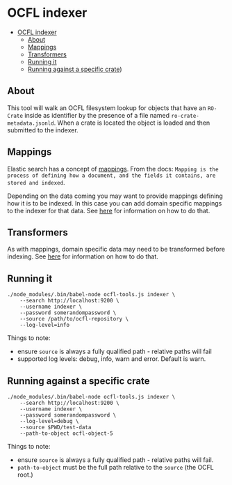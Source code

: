# OCFL indexer

-   [OCFL indexer](#ocfl-indexer)
    -   [About](#about)
    -   [Mappings](#mappings)
    -   [Transformers](#transformers)
    -   [Running it](#running-it)
    -   [Running against a specific crate](#running-against-a-specific-crate))

## About

This tool will walk an OCFL filesystem lookup for objects that have an `RO-Crate` inside as identifier by the presence of a file named `ro-crate-metadata.jsonld`. When a crate is located the object is loaded and then submitted to the indexer.

## Mappings

Elastic search has a concept of [mappings](https://www.elastic.co/guide/en/elasticsearch/reference/current/mapping.html). From the docs: `Mapping is the process of defining how a document, and the fields it contains, are stored and indexed`.

Depending on the data coming you may want to provide mappings defining how it is to be indexed. In this case you can add domain specific mappings to the indexer for that data. See [here](./mappings/README.md) for information on how to do that.

## Transformers

As with mappings, domain specific data may need to be transformed before indexing. See [here](./transformers/README.md) for information on how to do that.

## Running it

```
./node_modules/.bin/babel-node ocfl-tools.js indexer \
    --search http://localhost:9200 \
    --username indexer \
    --password somerandompassword \
    --source /path/to/ocfl-repository \
    --log-level=info
```

Things to note:

-   ensure `source` is always a fully qualified path - relative paths will fail
-   supported log levels: debug, info, warn and error. Default is warn.

## Running against a specific crate

```
./node_modules/.bin/babel-node ocfl-tools.js indexer \
    --search http://localhost:9200 \
    --username indexer \
    --password somerandompassword \
    --log-level=debug \
    --source $PWD/test-data
    --path-to-object ocfl-object-5
```

Things to note:

-   ensure `source` is always a fully qualified path - relative paths will fail.
-   `path-to-object` must be the full path relative to the `source` (the OCFL root.)

